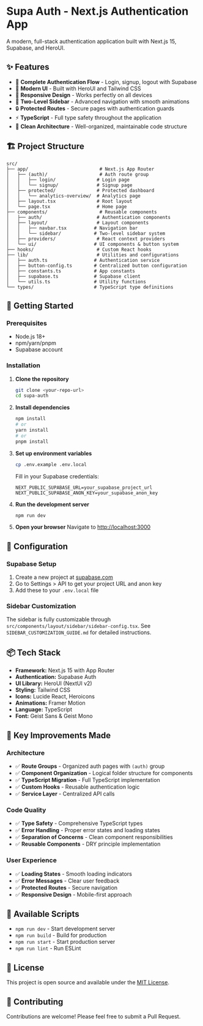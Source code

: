 # Supa Auth - Next.js Authentication App

A modern, full-stack authentication application built with Next.js 15, Supabase, and HeroUI.

## ✨ Features

- 🔐 **Complete Authentication Flow** - Login, signup, logout with Supabase
- 🎨 **Modern UI** - Built with HeroUI and Tailwind CSS
- 📱 **Responsive Design** - Works perfectly on all devices
- 🚀 **Two-Level Sidebar** - Advanced navigation with smooth animations
- 🔒 **Protected Routes** - Secure pages with authentication guards
- ⚡ **TypeScript** - Full type safety throughout the application
- 🎯 **Clean Architecture** - Well-organized, maintainable code structure

## 🏗️ Project Structure

```
src/
├── app/                          # Next.js App Router
│   ├── (auth)/                   # Auth route group
│   │   ├── login/               # Login page
│   │   └── signup/              # Signup page
│   ├── protected/               # Protected dashboard
│   │   └── analytics-overview/  # Analytics page
│   ├── layout.tsx               # Root layout
│   └── page.tsx                 # Home page
├── components/                   # Reusable components
│   ├── auth/                    # Authentication components
│   ├── layout/                  # Layout components
│   │   ├── navbar.tsx          # Navigation bar
│   │   └── sidebar/            # Two-level sidebar system
│   ├── providers/               # React context providers
│   └── ui/                     # UI components & button system
├── hooks/                       # Custom React hooks
├── lib/                         # Utilities and configurations
│   ├── auth.ts                 # Authentication service
│   ├── button-config.ts        # Centralized button configuration
│   ├── constants.ts            # App constants
│   ├── supabase.ts             # Supabase client
│   └── utils.ts                # Utility functions
└── types/                      # TypeScript type definitions
```

## 🚀 Getting Started

### Prerequisites

- Node.js 18+
- npm/yarn/pnpm
- Supabase account

### Installation

1. **Clone the repository**

   ```bash
   git clone <your-repo-url>
   cd supa-auth
   ```

2. **Install dependencies**

   ```bash
   npm install
   # or
   yarn install
   # or
   pnpm install
   ```

3. **Set up environment variables**

   ```bash
   cp .env.example .env.local
   ```

   Fill in your Supabase credentials:

   ```env
   NEXT_PUBLIC_SUPABASE_URL=your_supabase_project_url
   NEXT_PUBLIC_SUPABASE_ANON_KEY=your_supabase_anon_key
   ```

4. **Run the development server**

   ```bash
   npm run dev
   ```

5. **Open your browser**
   Navigate to [http://localhost:3000](http://localhost:3000)

## 🔧 Configuration

### Supabase Setup

1. Create a new project at [supabase.com](https://supabase.com)
2. Go to Settings > API to get your project URL and anon key
3. Add these to your `.env.local` file

### Sidebar Customization

The sidebar is fully customizable through `src/components/layout/sidebar/sidebar-config.tsx`. See `SIDEBAR_CUSTOMIZATION_GUIDE.md` for detailed instructions.

## 📦 Tech Stack

- **Framework:** Next.js 15 with App Router
- **Authentication:** Supabase Auth
- **UI Library:** HeroUI (NextUI v2)
- **Styling:** Tailwind CSS
- **Icons:** Lucide React, Heroicons
- **Animations:** Framer Motion
- **Language:** TypeScript
- **Font:** Geist Sans & Geist Mono

## 🎯 Key Improvements Made

### Architecture

- ✅ **Route Groups** - Organized auth pages with `(auth)` group
- ✅ **Component Organization** - Logical folder structure for components
- ✅ **TypeScript Migration** - Full TypeScript implementation
- ✅ **Custom Hooks** - Reusable authentication logic
- ✅ **Service Layer** - Centralized API calls

### Code Quality

- ✅ **Type Safety** - Comprehensive TypeScript types
- ✅ **Error Handling** - Proper error states and loading states
- ✅ **Separation of Concerns** - Clean component responsibilities
- ✅ **Reusable Components** - DRY principle implementation

### User Experience

- ✅ **Loading States** - Smooth loading indicators
- ✅ **Error Messages** - Clear user feedback
- ✅ **Protected Routes** - Secure navigation
- ✅ **Responsive Design** - Mobile-first approach

## 🚦 Available Scripts

- `npm run dev` - Start development server
- `npm run build` - Build for production
- `npm run start` - Start production server
- `npm run lint` - Run ESLint

## 📝 License

This project is open source and available under the [MIT License](LICENSE).

## 🤝 Contributing

Contributions are welcome! Please feel free to submit a Pull Request.
